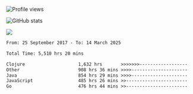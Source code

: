 ![Profile views](https://komarev.com/ghpvc/?username=liuchong)

![GitHub stats](https://github-readme-stats.vercel.app/api?username=liuchong&show_icons=true)

<img src="https://cr-skills-chart-widget.azurewebsites.net/api/api?username=liuchong&skills=Java,JavaScript,Python,Go,Rust,Zig&show-other-skills=true"/>

<!--START_SECTION:waka-->

```txt
From: 25 September 2017 - To: 14 March 2025

Total Time: 5,510 hrs 20 mins

Clojure                    1,632 hrs       >>>>>>>------------------   29.62 %
Other                      908 hrs 36 mins >>>>---------------------   16.49 %
Java                       854 hrs 29 mins >>>>---------------------   15.51 %
JavaScript                 485 hrs 26 mins >>-----------------------   08.81 %
Go                         476 hrs 44 mins >>-----------------------   08.65 %
```

<!--END_SECTION:waka-->
